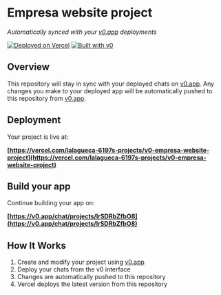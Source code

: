 # Empresa website project

*Automatically synced with your [v0.app](https://v0.app) deployments*

[![Deployed on Vercel](https://img.shields.io/badge/Deployed%20on-Vercel-black?style=for-the-badge&logo=vercel)](https://vercel.com/lalagueca-6197s-projects/v0-empresa-website-project)
[![Built with v0](https://img.shields.io/badge/Built%20with-v0.app-black?style=for-the-badge)](https://v0.app/chat/projects/lrSDRbZfbO8)

## Overview

This repository will stay in sync with your deployed chats on [v0.app](https://v0.app).
Any changes you make to your deployed app will be automatically pushed to this repository from [v0.app](https://v0.app).

## Deployment

Your project is live at:

**[https://vercel.com/lalagueca-6197s-projects/v0-empresa-website-project](https://vercel.com/lalagueca-6197s-projects/v0-empresa-website-project)**

## Build your app

Continue building your app on:

**[https://v0.app/chat/projects/lrSDRbZfbO8](https://v0.app/chat/projects/lrSDRbZfbO8)**

## How It Works

1. Create and modify your project using [v0.app](https://v0.app)
2. Deploy your chats from the v0 interface
3. Changes are automatically pushed to this repository
4. Vercel deploys the latest version from this repository
